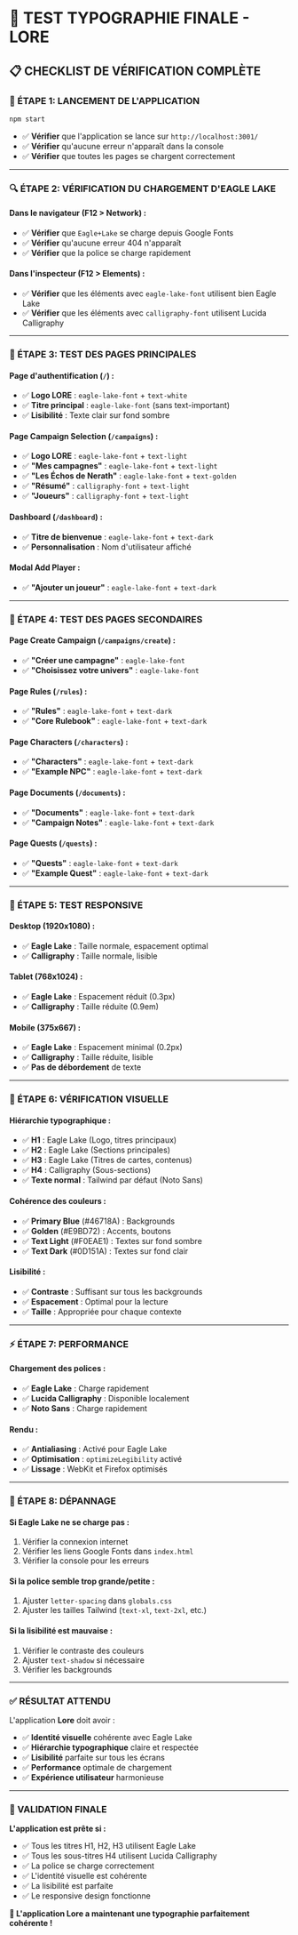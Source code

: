 # 🎨 TEST TYPOGRAPHIE FINALE - LORE

## 📋 **CHECKLIST DE VÉRIFICATION COMPLÈTE**

### **🚀 ÉTAPE 1: LANCEMENT DE L'APPLICATION**
```bash
npm start
```
- ✅ **Vérifier** que l'application se lance sur `http://localhost:3001/`
- ✅ **Vérifier** qu'aucune erreur n'apparaît dans la console
- ✅ **Vérifier** que toutes les pages se chargent correctement

---

### **🔍 ÉTAPE 2: VÉRIFICATION DU CHARGEMENT D'EAGLE LAKE**

#### **Dans le navigateur (F12 > Network) :**
- ✅ **Vérifier** que `Eagle+Lake` se charge depuis Google Fonts
- ✅ **Vérifier** qu'aucune erreur 404 n'apparaît
- ✅ **Vérifier** que la police se charge rapidement

#### **Dans l'inspecteur (F12 > Elements) :**
- ✅ **Vérifier** que les éléments avec `eagle-lake-font` utilisent bien Eagle Lake
- ✅ **Vérifier** que les éléments avec `calligraphy-font` utilisent Lucida Calligraphy

---

### **📱 ÉTAPE 3: TEST DES PAGES PRINCIPALES**

#### **Page d'authentification (`/`) :**
- ✅ **Logo LORE** : `eagle-lake-font` + `text-white`
- ✅ **Titre principal** : `eagle-lake-font` (sans text-important)
- ✅ **Lisibilité** : Texte clair sur fond sombre

#### **Page Campaign Selection (`/campaigns`) :**
- ✅ **Logo LORE** : `eagle-lake-font` + `text-light`
- ✅ **"Mes campagnes"** : `eagle-lake-font` + `text-light`
- ✅ **"Les Échos de Nerath"** : `eagle-lake-font` + `text-golden`
- ✅ **"Résumé"** : `calligraphy-font` + `text-light`
- ✅ **"Joueurs"** : `calligraphy-font` + `text-light`

#### **Dashboard (`/dashboard`) :**
- ✅ **Titre de bienvenue** : `eagle-lake-font` + `text-dark`
- ✅ **Personnalisation** : Nom d'utilisateur affiché

#### **Modal Add Player :**
- ✅ **"Ajouter un joueur"** : `eagle-lake-font` + `text-dark`

---

### **📄 ÉTAPE 4: TEST DES PAGES SECONDAIRES**

#### **Page Create Campaign (`/campaigns/create`) :**
- ✅ **"Créer une campagne"** : `eagle-lake-font`
- ✅ **"Choisissez votre univers"** : `eagle-lake-font`

#### **Page Rules (`/rules`) :**
- ✅ **"Rules"** : `eagle-lake-font` + `text-dark`
- ✅ **"Core Rulebook"** : `eagle-lake-font` + `text-dark`

#### **Page Characters (`/characters`) :**
- ✅ **"Characters"** : `eagle-lake-font` + `text-dark`
- ✅ **"Example NPC"** : `eagle-lake-font` + `text-dark`

#### **Page Documents (`/documents`) :**
- ✅ **"Documents"** : `eagle-lake-font` + `text-dark`
- ✅ **"Campaign Notes"** : `eagle-lake-font` + `text-dark`

#### **Page Quests (`/quests`) :**
- ✅ **"Quests"** : `eagle-lake-font` + `text-dark`
- ✅ **"Example Quest"** : `eagle-lake-font` + `text-dark`

---

### **📱 ÉTAPE 5: TEST RESPONSIVE**

#### **Desktop (1920x1080) :**
- ✅ **Eagle Lake** : Taille normale, espacement optimal
- ✅ **Calligraphy** : Taille normale, lisible

#### **Tablet (768x1024) :**
- ✅ **Eagle Lake** : Espacement réduit (0.3px)
- ✅ **Calligraphy** : Taille réduite (0.9em)

#### **Mobile (375x667) :**
- ✅ **Eagle Lake** : Espacement minimal (0.2px)
- ✅ **Calligraphy** : Taille réduite, lisible
- ✅ **Pas de débordement** de texte

---

### **🎨 ÉTAPE 6: VÉRIFICATION VISUELLE**

#### **Hiérarchie typographique :**
- ✅ **H1** : Eagle Lake (Logo, titres principaux)
- ✅ **H2** : Eagle Lake (Sections principales)
- ✅ **H3** : Eagle Lake (Titres de cartes, contenus)
- ✅ **H4** : Calligraphy (Sous-sections)
- ✅ **Texte normal** : Tailwind par défaut (Noto Sans)

#### **Cohérence des couleurs :**
- ✅ **Primary Blue** (#46718A) : Backgrounds
- ✅ **Golden** (#E9BD72) : Accents, boutons
- ✅ **Text Light** (#F0EAE1) : Textes sur fond sombre
- ✅ **Text Dark** (#0D151A) : Textes sur fond clair

#### **Lisibilité :**
- ✅ **Contraste** : Suffisant sur tous les backgrounds
- ✅ **Espacement** : Optimal pour la lecture
- ✅ **Taille** : Appropriée pour chaque contexte

---

### **⚡ ÉTAPE 7: PERFORMANCE**

#### **Chargement des polices :**
- ✅ **Eagle Lake** : Charge rapidement
- ✅ **Lucida Calligraphy** : Disponible localement
- ✅ **Noto Sans** : Charge rapidement

#### **Rendu :**
- ✅ **Antialiasing** : Activé pour Eagle Lake
- ✅ **Optimisation** : `optimizeLegibility` activé
- ✅ **Lissage** : WebKit et Firefox optimisés

---

### **🔧 ÉTAPE 8: DÉPANNAGE**

#### **Si Eagle Lake ne se charge pas :**
1. Vérifier la connexion internet
2. Vérifier les liens Google Fonts dans `index.html`
3. Vérifier la console pour les erreurs

#### **Si la police semble trop grande/petite :**
1. Ajuster `letter-spacing` dans `globals.css`
2. Ajuster les tailles Tailwind (`text-xl`, `text-2xl`, etc.)

#### **Si la lisibilité est mauvaise :**
1. Vérifier le contraste des couleurs
2. Ajuster `text-shadow` si nécessaire
3. Vérifier les backgrounds

---

### **✅ RÉSULTAT ATTENDU**

L'application **Lore** doit avoir :
- ✅ **Identité visuelle** cohérente avec Eagle Lake
- ✅ **Hiérarchie typographique** claire et respectée
- ✅ **Lisibilité** parfaite sur tous les écrans
- ✅ **Performance** optimale de chargement
- ✅ **Expérience utilisateur** harmonieuse

---

### **🎯 VALIDATION FINALE**

**L'application est prête si :**
- ✅ Tous les titres H1, H2, H3 utilisent Eagle Lake
- ✅ Tous les sous-titres H4 utilisent Lucida Calligraphy
- ✅ La police se charge correctement
- ✅ L'identité visuelle est cohérente
- ✅ La lisibilité est parfaite
- ✅ Le responsive design fonctionne

**🎨 L'application Lore a maintenant une typographie parfaitement cohérente !**
